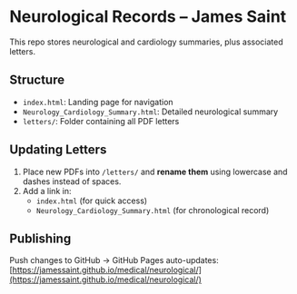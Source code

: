 # Neurological Records – James Saint

This repo stores neurological and cardiology summaries, plus associated letters.

## Structure
- `index.html`: Landing page for navigation
- `Neurology_Cardiology_Summary.html`: Detailed neurological summary
- `letters/`: Folder containing all PDF letters

## Updating Letters
1. Place new PDFs into `/letters/` and **rename them** using lowercase and dashes instead of spaces.
2. Add a link in:
   - `index.html` (for quick access)
   - `Neurology_Cardiology_Summary.html` (for chronological record)

## Publishing
Push changes to GitHub → GitHub Pages auto-updates:
[https://jamessaint.github.io/medical/neurological/](https://jamessaint.github.io/medical/neurological/)
